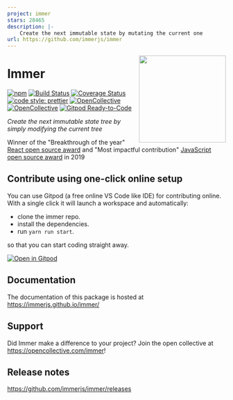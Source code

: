 ```yaml
---
project: immer
stars: 28465
description: |-
    Create the next immutable state by mutating the current one
url: https://github.com/immerjs/immer
---
```


<img src="images/immer-logo.svg" height="200px" align="right"/>

# Immer

[![npm](https://img.shields.io/npm/v/immer.svg)](https://www.npmjs.com/package/immer) [![Build Status](https://github.com/immerjs/immer/actions/workflows/test.yml/badge.svg?branch=main)](https://github.com/immerjs/immer/actions?query=branch%3Amain) [![Coverage Status](https://coveralls.io/repos/github/immerjs/immer/badge.svg?branch=main)](https://coveralls.io/github/immerjs/immer?branch=main) [![code style: prettier](https://img.shields.io/badge/code_style-prettier-ff69b4.svg)](https://github.com/prettier/prettier) [![OpenCollective](https://opencollective.com/immer/backers/badge.svg)](#backers) [![OpenCollective](https://opencollective.com/immer/sponsors/badge.svg)](#sponsors) [![Gitpod Ready-to-Code](https://img.shields.io/badge/Gitpod-Ready--to--Code-blue?logo=gitpod)](https://gitpod.io/#https://github.com/immerjs/immer)

_Create the next immutable state tree by simply modifying the current tree_

Winner of the "Breakthrough of the year" [React open source award](https://osawards.com/react/) and "Most impactful contribution" [JavaScript open source award](https://osawards.com/javascript/) in 2019

## Contribute using one-click online setup

You can use Gitpod (a free online VS Code like IDE) for contributing online. With a single click it will launch a workspace and automatically:

- clone the immer repo.
- install the dependencies.
- run `yarn run start`.

so that you can start coding straight away.

[![Open in Gitpod](https://gitpod.io/button/open-in-gitpod.svg)](https://gitpod.io/from-referrer/)

## Documentation

The documentation of this package is hosted at https://immerjs.github.io/immer/

## Support

Did Immer make a difference to your project? Join the open collective at https://opencollective.com/immer!

## Release notes

https://github.com/immerjs/immer/releases

